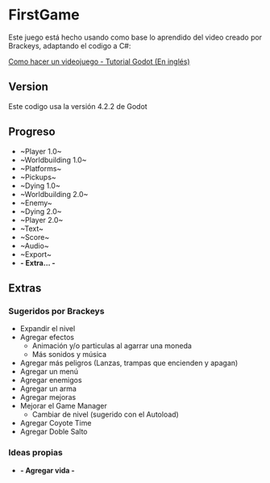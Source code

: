 # FirstGame

Este juego está hecho usando como base lo aprendido del video creado por Brackeys, adaptando el codigo a C#:

[Como hacer un videojuego - Tutorial Godot (En inglés)](https://youtu.be/LOhfqjmasi0?si=ZjDv9wAAfv5rCj6v)

## Version

Este codigo usa la versión 4.2.2 de Godot

## Progreso

- ~Player 1.0~
- ~Worldbuilding 1.0~
- ~Platforms~
- ~Pickups~
- ~Dying 1.0~
- ~Worldbuilding 2.0~
- ~Enemy~
- ~Dying 2.0~
- ~Player 2.0~
- ~Text~
- ~Score~
- ~Audio~
- ~Export~
- **- Extra... -**

## Extras

### Sugeridos por Brackeys

- Expandir el nivel
- Agregar efectos
  - Animación y/o particulas al agarrar una moneda
  - Más sonidos y música
- Agregar más peligros (Lanzas, trampas que encienden y apagan)
- Agregar un menú
- Agregar enemigos
- Agregar un arma
- Agregar mejoras
- Mejorar el Game Manager
  - Cambiar de nivel (sugerido con el Autoload)
- Agregar Coyote Time
- Agregar Doble Salto

### Ideas propias

- **- Agregar vida -**
